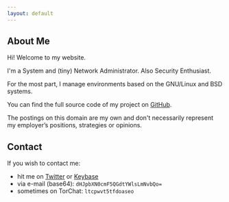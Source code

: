 ```yaml
---
layout: default
---
```


## About Me

Hi! Welcome to my website.

I'm a System and (tiny) Network Administrator. Also Security Enthusiast.

For the most part, I manage environments based on the GNU/Linux and BSD systems.

You can find the full source code of my project on [GitHub](https://github.com/trimstray).

The postings on this domain are my own and don't necessarily represent my employer’s positions, strategies or opinions.

## Contact

If you wish to contact me:

- hit me on [Twitter](https://twitter.com/trimstray) or [Keybase](https://keybase.io/trimstray)
- via e-mail (base64): `dHJpbXN0cmF5QGdtYWlsLmNvbQo=`
- sometimes on TorChat: `ltcpwvt5tfdoaseo`

